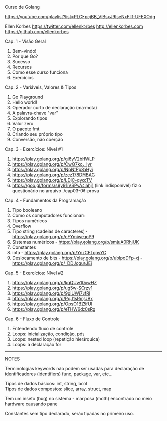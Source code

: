 Curso de Golang

https://youtube.com/playlist?list=PLCKpcjBB_VlBsxJ9IseNxFllf-UFEXOdg

Ellen Korbes
https://twitter.com/ellenkorbes
http://ellenkorbes.com
https://github.com/ellenkorbes

Cap. 1 - Visão Geral
  1. Bem-vindo!
  2. Por que Go?
  3. Sucesso
  4. Recursos
  5. Como esse curso funciona
  6. Exercícios

Cap. 2 - Variáveis, Valores & Tipos 
  1. Go Playground
  2. Hello world!
  3. Operador curto de declaração (marmota)
  4. A palavra-chave "var"
  5. Explorando tipos
  6. Valor zero
  7. O pacote fmt
  8. Criando seu próprio tipo
  9. Conversão, não coerção

Cap. 3 - Exercícios: Nível #1 
  1. https://play.golang.org/p/gi6yV2bHWLP
  2. https://play.golang.org/p/CwQ7kcJ_Iyr
  3. https://play.golang.org/p/NpNtPp8hHyi
  4. https://play.golang.org/p/zez178DMBAG
  5. https://play.golang.org/p/LDjC-qyccTV
  6. https://goo.gl/forms/s9y91iVSPvA4iahj1 (link indisponível)
     fiz o questionário no arquivo ./cap03-06-prova

Cap. 4 - Fundamentos da Programação
  1. Tipo booleano
  2. Como os computadores funcionam
  3. Tipos numéricos
  4. Overflow
  5. Tipo string (cadeias de caracteres)
    - https://play.golang.org/p/cFYmiweqoP9
  6. Sistemas numéricos
    - https://play.golang.org/p/smjuA0RhjUK
  7. Constantes
  8. iota
    - https://play.golang.org/p/YnZCFTcpvYC
  9. Deslocamento de bits
    - https://play.golang.org/p/ublpoDFp-xj
    - https://play.golang.org/p/_DDJcguaJEi

Cap. 5 - Exercícios: Nível #2
  1. https://play.golang.org/p/kqQUw1QxwHZ
  2. https://play.golang.org/p/ug5w-SOrzv1
  3. https://play.golang.org/p/9giUWj7ufRl
  4. https://play.golang.org/p/PgJ1sRmjUBx
  5. https://play.golang.org/p/OpsO1BZ5fUI
  6. https://play.golang.org/p/eTHW6dz0sRg

Cap. 6 - Fluxo de Controle
  1. Entendendo fluxo de controle
  2. Loops: inicialização, condição, pós
  3. Loops: nested loop (repetição hierárquica)
  4. Loops: a declaração for
  
---- 

NOTES

Terminologias keywords não podem ser usadas para declaração 
de identificadores (identifiers) func, package, var, etc...

Tipos de dados básicos: int, string, bool   
Tipos de dados compostos: slice, array, struct, map

Tem um inseto (bug) no sistema - mariposa (moth) encontrado no meio hardware causando pane

Constantes sem tipo declarado, serão tipadas no primeiro uso.

